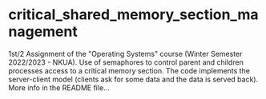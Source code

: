# critical_shared_memory_section_management
1st/2 Assignment of the "Operating Systems" course (Winter Semester 2022/2023 - NKUA). Use of semaphores to control parent and children processes access to a critical memory section. The code implements the server-client model (clients ask for some data and the data is served back). More info in the README file...
